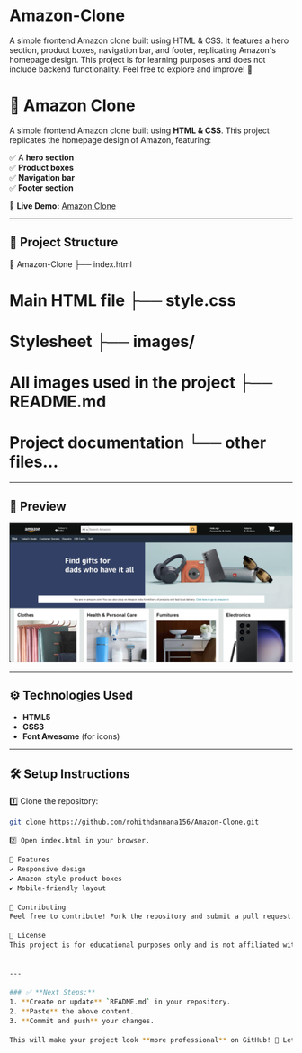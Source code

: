 # Amazon-Clone
A simple frontend Amazon clone built using HTML &amp; CSS. It features a hero section, product boxes, navigation bar, and footer, replicating Amazon's homepage design. This project is for learning purposes and does not include backend functionality. Feel free to explore and improve! 🚀

# 🛒 Amazon Clone

A simple frontend Amazon clone built using **HTML & CSS**. This project replicates the homepage design of Amazon, featuring:

✅ A **hero section**  
✅ **Product boxes**  
✅ **Navigation bar**  
✅ **Footer section**  

🚀 **Live Demo:** [Amazon Clone](https://rohithdannana156.github.io/Amazon-Clone/)

---

## 📂 Project Structure

📁 Amazon-Clone ├── index.html 
# Main HTML file ├── style.css 
# Stylesheet ├── images/ 
# All images used in the project ├── README.md 
# Project documentation └── other files...


---

## 📸 Preview

![Amazon Clone Preview](preview.png)

---

## ⚙️ Technologies Used

- **HTML5**  
- **CSS3**  
- **Font Awesome** (for icons)  

---

## 🛠️ Setup Instructions

1️⃣ Clone the repository:
```sh
git clone https://github.com/rohithdannana156/Amazon-Clone.git

2️⃣ Open index.html in your browser.

🌟 Features
✔️ Responsive design
✔️ Amazon-style product boxes
✔️ Mobile-friendly layout

📌 Contributing
Feel free to contribute! Fork the repository and submit a pull request.

📜 License
This project is for educational purposes only and is not affiliated with Amazon.


---

### ✅ **Next Steps:**
1. **Create or update** `README.md` in your repository.
2. **Paste** the above content.
3. **Commit and push** your changes.

This will make your project look **more professional** on GitHub! 🚀 Let me know if you need any modifications. 😊

